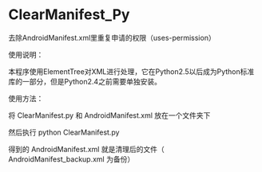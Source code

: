 # ClearManifest_Py
去除AndroidManifest.xml里重复申请的权限（uses-permission）

使用说明：

本程序使用ElementTree对XML进行处理，它在Python2.5以后成为Python标准库的一部分，但是Python2.4之前需要单独安装。

使用方法：

将 ClearManifest.py 和 AndroidManifest.xml 放在一个文件夹下

然后执行 python ClearManifest.py

得到的 AndroidManifest.xml 就是清理后的文件（ AndroidManifest_backup.xml 为备份）
